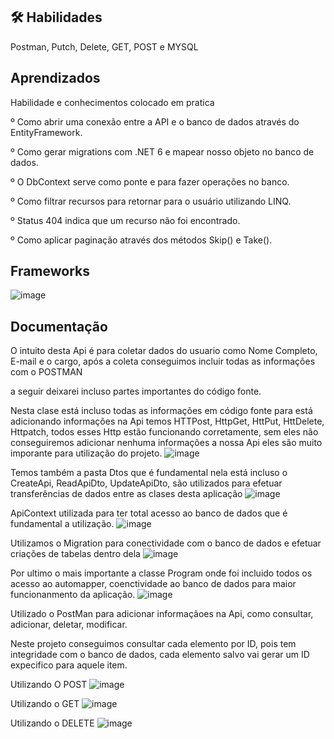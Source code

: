 
## 🛠 Habilidades
Postman, Putch, Delete, GET, POST e MYSQL


## Aprendizados


Habilidade e conhecimentos colocado em pratica 

º Como abrir uma conexão entre a API e o banco de dados através do EntityFramework.

º Como gerar migrations com .NET 6 e mapear nosso objeto no banco de dados.

º O DbContext serve como ponte e para fazer operações no banco.

º Como filtrar recursos para retornar para o usuário utilizando LINQ.

º Status 404 indica que um recurso não foi encontrado.

º Como aplicar paginação através dos métodos Skip() e Take().

## Frameworks
![image](https://github.com/VitorRoque1/MinhaPrimeiraApi/assets/153464680/570b004a-8fb6-48e5-b517-c5cdefd1b80d)


## Documentação

O intuito desta Api é para coletar dados do usuario como Nome Completo, E-mail e o cargo, após a coleta conseguimos incluir todas as informações com o POSTMAN

a seguir deixarei incluso partes importantes do código fonte.

Nesta clase está incluso todas as informações em código fonte para está adicionando informações na Api
temos HTTPost, HttpGet, HttPut, HttDelete, Httpatch, todos esses Http estão funcionando corretamente, sem eles não conseguiremos adicionar nenhuma informações a nossa Api
eles são muito imporante para utilização do projeto. 
![image](https://github.com/VitorRoque1/MinhaPrimeiraApi/assets/153464680/3a61b67a-7951-43b7-8ec9-441522264b95)

Temos também a pasta Dtos que é fundamental nela está incluso o CreateApi, ReadApiDto, UpdateApiDto, são utilizados para efetuar transferências de dados entre as clases desta aplicação 
![image](https://github.com/VitorRoque1/MinhaPrimeiraApi/assets/153464680/b90198ea-8586-4c3f-8437-7f73eb1e2d76)

ApiContext utilizada para ter total acesso ao banco de dados que é fundamental a utilização.
![image](https://github.com/VitorRoque1/MinhaPrimeiraApi/assets/153464680/046f5b29-a994-4f30-81a7-417ed305ddd0)


Utilizamos o Migration para conectividade com o banco de dados e efetuar criações de tabelas dentro dela
![image](https://github.com/VitorRoque1/MinhaPrimeiraApi/assets/153464680/2734709f-be3a-4140-b793-23492642e8d9)

Por ultimo o mais importante a classe Program onde foi incluido todos os acesso ao automapper, coenctividade ao banco de dados para maior funcionanmento da aplicação. 
![image](https://github.com/VitorRoque1/MinhaPrimeiraApi/assets/153464680/c1b4e425-3ed2-4be4-a709-212b443459e2)



Utilizado o PostMan para adicionar informaçãoes na Api, como consultar, adicionar, deletar, modificar.

Neste projeto conseguimos consultar cada elemento por ID, pois tem integridade com o banco de dados, cada elemento salvo vai gerar um ID expecifico para aquele item. 

Utilizando O POST
![image](https://github.com/VitorRoque1/MinhaPrimeiraApi/assets/153464680/ad72619f-886c-4d11-a82f-2faed70ea3d2)

Utilizando o GET
![image](https://github.com/VitorRoque1/MinhaPrimeiraApi/assets/153464680/adb5869d-7eb1-4a56-8617-904fb92fc03b)

Utilizando o DELETE
![image](https://github.com/VitorRoque1/MinhaPrimeiraApi/assets/153464680/2d161edc-983a-4663-883f-17c6c1dcbfd9)





